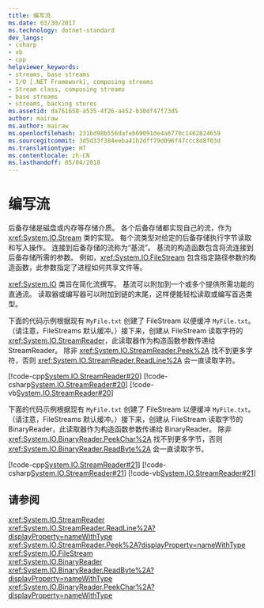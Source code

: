 ```yaml
---
title: 编写流
ms.date: 03/30/2017
ms.technology: dotnet-standard
dev_langs:
- csharp
- vb
- cpp
helpviewer_keywords:
- streams, base streams
- I/O [.NET Framework], composing streams
- Stream class, composing streams
- base streams
- streams, backing stores
ms.assetid: da761658-a535-4f26-a452-b30df47f73d5
author: mairaw
ms.author: mairaw
ms.openlocfilehash: 231bd98b556dafeb69091de4a6770c1462824659
ms.sourcegitcommit: 3d5d33f384eeba41b2dff79d096f47ccc8d8f03d
ms.translationtype: HT
ms.contentlocale: zh-CN
ms.lasthandoff: 05/04/2018
---
```

# <a name="composing-streams"></a>编写流
后备存储是磁盘或内存等存储介质。 各个后备存储都实现自己的流，作为 <xref:System.IO.Stream> 类的实现。 每个流类型对给定的后备存储执行字节读取和写入操作。 连接到后备存储的流称为“基流”。 基流的构造函数包含将流连接到后备存储所需的参数。 例如，<xref:System.IO.FileStream> 包含指定路径参数的构造函数，此参数指定了进程如何共享文件等。  
  
 <xref:System.IO> 类旨在简化流撰写。 基流可以附加到一个或多个提供所需功能的直通流。 读取器或编写器可以附加到链的末尾，这样便能轻松读取或编写首选类型。  
  
 下面的代码示例根据现有 `MyFile.txt` 创建了 FileStream 以便缓冲 `MyFile.txt`。 （请注意，FileStreams 默认缓冲。）接下来，创建从 FileStream 读取字符的 <xref:System.IO.StreamReader>，此读取器作为构造函数参数传递给 StreamReader。 除非 <xref:System.IO.StreamReader.Peek%2A> 找不到更多字符，否则 <xref:System.IO.StreamReader.ReadLine%2A> 会一直读取字符。  
  
 [!code-cpp[System.IO.StreamReader#20](../../../samples/snippets/cpp/VS_Snippets_CLR_System/system.IO.StreamReader/CPP/source2.cpp#20)]
 [!code-csharp[System.IO.StreamReader#20](../../../samples/snippets/csharp/VS_Snippets_CLR_System/system.IO.StreamReader/CS/source2.cs#20)]
 [!code-vb[System.IO.StreamReader#20](../../../samples/snippets/visualbasic/VS_Snippets_CLR_System/system.IO.StreamReader/VB/source2.vb#20)]  
  
 下面的代码示例根据现有 `MyFile.txt` 创建了 FileStream 以便缓冲 `MyFile.txt`。 （请注意，FileStreams 默认缓冲。）接下来，创建从 FileStream 读取字节的 BinaryReader，此读取器作为构造函数参数传递给 BinaryReader。 除非 <xref:System.IO.BinaryReader.PeekChar%2A> 找不到更多字节，否则 <xref:System.IO.BinaryReader.ReadByte%2A> 会一直读取字节。  
  
 [!code-cpp[System.IO.StreamReader#21](../../../samples/snippets/cpp/VS_Snippets_CLR_System/system.IO.StreamReader/CPP/source3.cpp#21)]
 [!code-csharp[System.IO.StreamReader#21](../../../samples/snippets/csharp/VS_Snippets_CLR_System/system.IO.StreamReader/CS/source3.cs#21)]
 [!code-vb[System.IO.StreamReader#21](../../../samples/snippets/visualbasic/VS_Snippets_CLR_System/system.IO.StreamReader/VB/source3.vb#21)]  
  
## <a name="see-also"></a>请参阅  
 <xref:System.IO.StreamReader>  
 <xref:System.IO.StreamReader.ReadLine%2A?displayProperty=nameWithType>  
 <xref:System.IO.StreamReader.Peek%2A?displayProperty=nameWithType>  
 <xref:System.IO.FileStream>  
 <xref:System.IO.BinaryReader>  
 <xref:System.IO.BinaryReader.ReadByte%2A?displayProperty=nameWithType>  
 <xref:System.IO.BinaryReader.PeekChar%2A?displayProperty=nameWithType>
